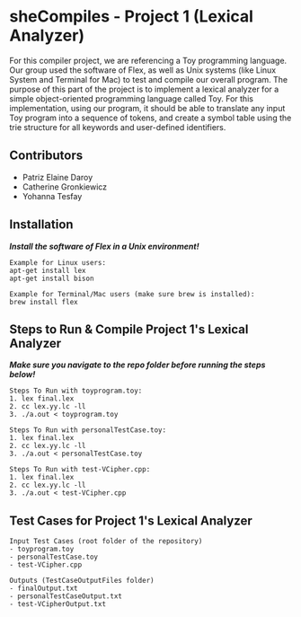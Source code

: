 # sheCompiles - Project 1 (Lexical Analyzer)
For this compiler project, we are referencing a Toy programming language. Our group used the software of Flex, as well as Unix systems (like Linux System and Terminal for Mac) to test and compile our overall program. The purpose of this part of the project is to implement a lexical analyzer for a simple object-oriented programming language called Toy. For this implementation, using our program, it should be able to translate any input Toy program into a sequence of tokens, and create a symbol table using the trie structure for all keywords and user-defined identifiers.

## Contributors
- Patriz Elaine Daroy
- Catherine Gronkiewicz
- Yohanna Tesfay

## Installation
***Install the software of Flex in a Unix environment!***
```
Example for Linux users:
apt-get install lex 
apt-get install bison 

Example for Terminal/Mac users (make sure brew is installed): 
brew install flex
```

## Steps to Run & Compile Project 1's Lexical Analyzer
***Make sure you navigate to the repo folder before running the steps below!***
```
Steps To Run with toyprogram.toy:
1. lex final.lex
2. cc lex.yy.lc -ll
3. ./a.out < toyprogram.toy
```
```
Steps To Run with personalTestCase.toy:
1. lex final.lex
2. cc lex.yy.lc -ll
3. ./a.out < personalTestCase.toy
```
```
Steps To Run with test-VCipher.cpp:
1. lex final.lex
2. cc lex.yy.lc -ll
3. ./a.out < test-VCipher.cpp
```

## Test Cases for Project 1's Lexical Analyzer
```
Input Test Cases (root folder of the repository)
- toyprogram.toy 
- personalTestCase.toy 
- test-VCipher.cpp

Outputs (TestCaseOutputFiles folder)
- finalOutput.txt 
- personalTestCaseOutput.txt 
- test-VCipherOutput.txt
```

